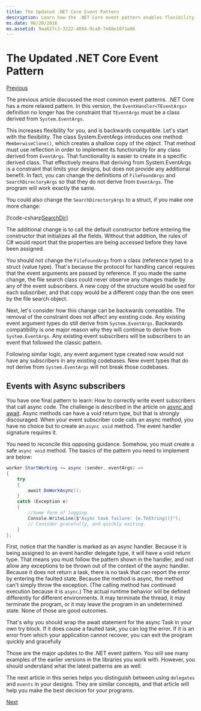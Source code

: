 ```yaml
---
title: The Updated .NET Core Event Pattern
description: Learn how the .NET Core event pattern enables flexibility with backwards compatibility and how to implement safe event processing with async subscribers.
ms.date: 06/20/2016
ms.assetid: 9aa627c3-3222-4094-9ca8-7e88e1071e06
---
```


# The Updated .NET Core Event Pattern

[Previous](event-pattern.md)

The previous article discussed the most common event patterns. .NET
Core has a more relaxed pattern. In this version, the 
`EventHandler<TEventArgs>` definition no longer has the constraint that
`TEventArgs` must be a class derived from `System.EventArgs`.

This increases flexibility for you, and is backwards compatible. Let's
start with the flexibility. The class System.EventArgs introduces one
method: `MemberwiseClone()`, which creates a shallow copy of the object.
That method must use reflection in order to implement
its functionality for any class derived from `EventArgs`. That
functionality is easier to create in a specific derived class. That
effectively means that deriving from System.EventArgs is a constraint
that limits your designs, but does not provide any additional benefit.
In fact, you can change the definitions of `FileFoundArgs` and
`SearchDirectoryArgs` so that they do not derive from `EventArgs`.
The program will work exactly the same.

You could also change the `SearchDirectoryArgs` to a struct, if you make one more change:

[!code-csharp[SearchDir](../../samples/csharp/events/Program.cs#DeclareSearchEvent "Define search directory event")]

The additional change is to call the default constructor before
entering the constructor that initializes all the fields. Without
that addition, the rules of C# would report that the properties are
being accessed before they have been assigned.

You should not change the `FileFoundArgs` from a class (reference
type) to a struct (value type). That's because the protocol for
handling cancel requires that the event arguments are passed by reference. If you made the same change, the file search class could
never observe any changes made by any of the event subscribers. A new
copy of the structure would be used for each subscriber, and that
copy would be a different copy than the one seen by the file search
object.

Next, let's consider how this change can be backwards compatible.
The removal of the constraint does not affect any existing code. Any
existing event argument types do still derive from `System.EventArgs`.
Backwards compatibility is one major reason why they will continue
to derive from `System.EventArgs`. Any existing event subscribers will
be subscribers to an event that followed the classic pattern.

Following similar logic, any event argument type created now would
not have any subscribers in any existing codebases. New event types
that do not derive from `System.EventArgs` will not break those
codebases.

## Events with Async subscribers

You have one final pattern to learn: How to correctly write event
subscribers that call async code. The challenge is described in
the article on [async and await](async.md). Async methods can
have a void return type, but that is strongly discouraged. When your
event subscriber code calls an async method, you have no choice but
to create an `async void` method. The event handler signature requires
it.

You need to reconcile this opposing guidance. Somehow, you must
create a safe `async void` method. The basics of the pattern you need
to implement are below:

```csharp
worker.StartWorking += async (sender, eventArgs) =>
{
    try 
    {
        await DoWorkAsync();
    }
    catch (Exception e)
    {
        //Some form of logging.
        Console.WriteLine($"Async task failure: {e.ToString()}");
        // Consider gracefully, and quickly exiting.
    }
};
```

First, notice that the handler is marked as an async handler. Because
it is being assigned to an event handler delegate type, it will have
a void return type. That means you must follow the pattern shown in the
handler, and not allow any exceptions to be thrown out of the context
of the async handler. Because it does not return a task, there is no
task that can report the error by entering the faulted state. Because
the method is async, the method can't simply throw the exception. (The
calling method has continued execution because it is `async`.) The
actual runtime behavior will be defined differently for different
environments. It may terminate the thread, it may terminate the program,
or it may leave the program in an undetermined state. None of those
are good outcomes.

That's why you should wrap the await statement for the async Task
in your own try block. If it does cause a faulted task, you can
log the error. If it is an error from which your application cannot
recover, you can exit the program quickly and gracefully

Those are the major updates to the .NET event pattern. You will see many
examples of the earlier versions in the libraries you work with. However,
you should understand what the latest patterns are as well.

The next article in this series helps you distinguish between using
`delegates` and `events` in your designs. They are similar concepts,
and that article will help you make the best decision for your
programs.

[Next](distinguish-delegates-events.md)
